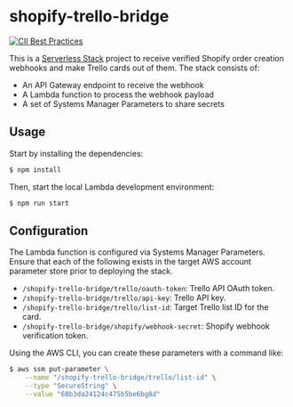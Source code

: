 # shopify-trello-bridge

[![CII Best Practices](https://bestpractices.coreinfrastructure.org/projects/5095/badge)](https://bestpractices.coreinfrastructure.org/projects/5095)

This is a [Serverless Stack](https://docs.serverless-stack.com) project to receive verified Shopify order creation webhooks and make Trello cards out of them. The stack consists of:

- An API Gateway endpoint to receive the webhook
- A Lambda function to process the webhook payload
- A set of Systems Manager Parameters to share secrets

## Usage

Start by installing the dependencies:

```bash
$ npm install
```

Then, start the local Lambda development environment:

```bash
$ npm run start
```

## Configuration

The Lambda function is configured via Systems Manager Parameters. Ensure that each of the following exists in the target AWS account parameter store prior to deploying the stack.

- `/shopify-trello-bridge/trello/oauth-token`: Trello API OAuth token.
- `/shopify-trello-bridge/trello/api-key`: Trello API key.
- `/shopify-trello-bridge/trello/list-id`: Target Trello list ID for the card.
- `/shopify-trello-bridge/shopify/webhook-secret`: Shopify webhook verification token.

Using the AWS CLI, you can create these parameters with a command like:

```bash
$ aws ssm put-parameter \
    --name "/shopify-trello-bridge/trello/list-id" \
    --type "SecureString" \
    --value "60b3da24124c475b5be6bg8d"
```
